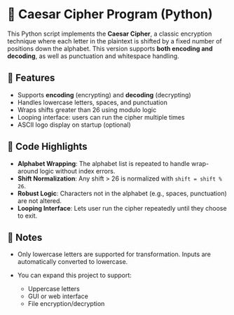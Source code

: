 # 🔐 Caesar Cipher Program (Python)

This Python script implements the **Caesar Cipher**, a classic encryption technique where each letter in the plaintext is shifted by a fixed number of positions down the alphabet. This version supports **both encoding and decoding**, as well as punctuation and whitespace handling.

## 🧩 Features

* Supports **encoding** (encrypting) and **decoding** (decrypting)
* Handles lowercase letters, spaces, and punctuation
* Wraps shifts greater than 26 using modulo logic
* Looping interface: users can run the cipher multiple times
* ASCII logo display on startup (optional)

## 📜 Code Highlights

* **Alphabet Wrapping**: The alphabet list is repeated to handle wrap-around logic without index errors.
* **Shift Normalization**: Any shift > 26 is normalized with `shift = shift % 26`.
* **Robust Logic**: Characters not in the alphabet (e.g., spaces, punctuation) are not altered.
* **Looping Interface**: Lets user run the cipher repeatedly until they choose to exit.

## 📌 Notes

* Only lowercase letters are supported for transformation. Inputs are automatically converted to lowercase.
* You can expand this project to support:

  * Uppercase letters
  * GUI or web interface
  * File encryption/decryption